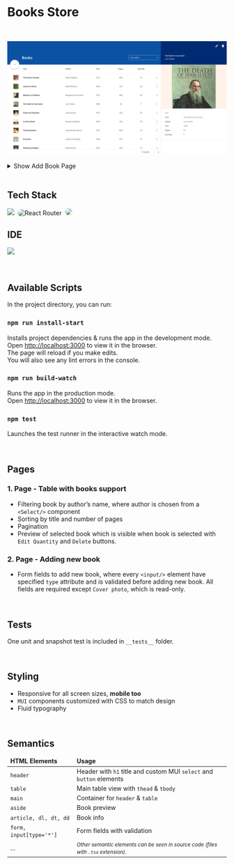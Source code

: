 # Books Store

<br/>

![Home Page](./homepage.png)

<div>

<details>
<summary>Show Add Book Page</summary>
<br>

![Edit Page](./editpage-tablet.png)
</detalis>

</div>

<br>

## Tech Stack

![](https://skillicons.dev/icons?i=react,mui,ts,jest,webpack,regex,md&theme=light)
&nbsp;<img src='https://reactrouter.com/twitterimage.jpg' width='50' style='border-radius:10px;' alt='React Router'/>
&nbsp;<img src='https://pbs.twimg.com/profile_images/1285630920263966721/Uk6O1QGC_400x400.jpg' width='50' style='border-radius:10px;'>

## IDE

![](https://skillicons.dev/icons?i=vscode&theme=light)

<br/>

## Available Scripts

In the project directory, you can run:

### `npm run install-start`

Installs project dependencies & runs the app in the development mode.\
Open [http://localhost:3000](http://localhost:3000) to view it in the browser.\
The page will reload if you make edits.\
You will also see any lint errors in the console.

### `npm run build-watch`

Runs the app in the production mode.\
Open [http://localhost:3000](http://localhost:3000) to view it in the browser.

### `npm test`

Launches the test runner in the interactive watch mode.

<br/>

## Pages

### 1. Page - Table with books support

- Filtering book by
  author’s name, where author is chosen from a `<Select/>` component
- Sorting by title and number of pages
- Pagination
- Preview of selected book which is visible when book is selected with `Edit Quantity` and `Delete` buttons.

### 2. Page - Adding new book

- Form fields to add new book, where every `<input/>` element have specified `type` attribute and is validated before adding new book. All fields are required except `Cover photo`, which is read-only.

<br/>

## Tests

One unit and snapshot test is included in `__tests__` folder.

<br/>

## Styling

- Responsive for all screen sizes, **mobile too**
- `MUI` components customized with CSS to match design
- Fluid typography

<br/>

## Semantics

<!-- - used right `HTML` tags -->

<table>
  <thead>
    <tr>
      <td style='font-weight:bold;'>HTML Elements</td>
      <td style='font-weight:bold;'>Usage</td>
    </tr>
  </thead>
  <tbody>
    <tr>
      <td>
        <code>header</code>
      </td>
      <td>Header with <code>h1</code> title and custom MUI <code>select</code> and <code>button</code> elements</td>
    </tr>
    <tr>
      <td>
        <code>table</code>
      </td>
      <td>Main table view with <code>thead</code> & <code>tbody</code></td>
    </tr>
    <tr>
      <td>
        <code>main</code>
      </td>
      <td>Container for <code>header</code> & <code>table</code></td>
    </tr>
    <tr>
      <td>
        <code>aside</code>
      </td>
      <td>Book preview</td>
    </tr>
    <tr>
      <td>
        <code>article, dl, dt, dd</code>
      </td>
      <td>Book info</td>
    </tr>
    <tr>
      <td>
        <code>form, input[type='*']</code>
      </td>
      <td>Form fields with validation</td>
    </tr>
     <tr>
      <td>
        ...</code>
      </td>
      <td><small><i>Other semantic elements can be seen in source code (files with <code>.tsx</code> extension)</i>.</small></td>
    </tr>
  </tbody>
</table>
